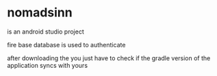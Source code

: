 # nomadsinn
is an android studio project

fire base database is used to authenticate  

after downloading the you just have to check if the gradle version of the application syncs with yours

